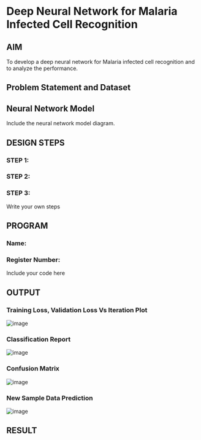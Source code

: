 # Deep Neural Network for Malaria Infected Cell Recognition

## AIM

To develop a deep neural network for Malaria infected cell recognition and to analyze the performance.

## Problem Statement and Dataset

## Neural Network Model

Include the neural network model diagram.

## DESIGN STEPS

### STEP 1:

### STEP 2:

### STEP 3:

Write your own steps

## PROGRAM

### Name:

### Register Number:

Include your code here

## OUTPUT

### Training Loss, Validation Loss Vs Iteration Plot

![image](https://github.com/Adhithyaram29D/malaria-cell-recognition/assets/119393540/567e7d7c-2ae3-4e0c-a69b-5a59050021c4)

### Classification Report

![image](https://github.com/Adhithyaram29D/malaria-cell-recognition/assets/119393540/c47d14fc-e88f-44ba-ada6-a226de898a46)

### Confusion Matrix

![image](https://github.com/Adhithyaram29D/malaria-cell-recognition/assets/119393540/e724c332-1feb-4317-a30d-213ae03cdb2d)

### New Sample Data Prediction

![image](https://github.com/Adhithyaram29D/malaria-cell-recognition/assets/119393540/d77f952d-325c-41ee-bc6f-c0c329fdc16d)

## RESULT
